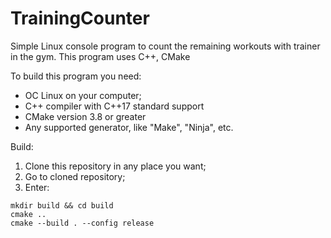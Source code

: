 # TrainingCounter
Simple Linux console program to count the remaining workouts with trainer in the gym. This program uses C++, CMake

To build this program you need:

 * OC Linux on your computer;
 * C++ compiler with C++17 standard support
 * CMake version 3.8 or greater
 * Any supported generator, like "Make", "Ninja", etc.

Build:

1) Clone this repository in any place you want;
2) Go to cloned repository;
3) Enter:

```
mkdir build && cd build
cmake ..
cmake --build . --config release
```
